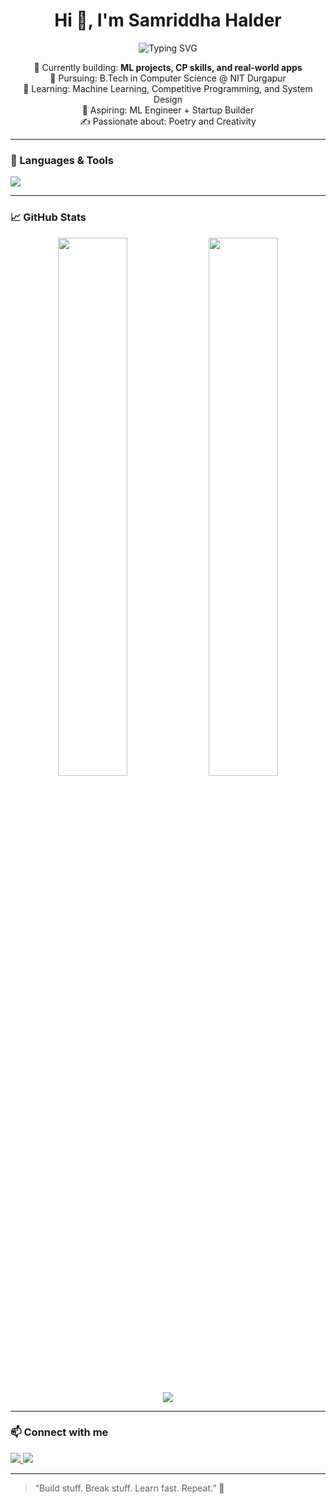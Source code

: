 <h1 align="center">Hi 👋, I'm Samriddha Halder</h1>
<p align="center">
  <img src="https://readme-typing-svg.demolab.com?font=Fira+Code&pause=1000&center=true&vCenter=true&width=435&lines=Programmer+%7C+Problem+Solver+%7C+Builder" alt="Typing SVG" />
</p>

<p align="center">
  🔭 Currently building: <strong>ML projects, CP skills, and real-world apps</strong><br>
  📘 Pursuing: B.Tech in Computer Science @ NIT Durgapur<br>
  🧠 Learning: Machine Learning, Competitive Programming, and System Design<br>
  🚀 Aspiring: ML Engineer + Startup Builder<br>
  ✍️ Passionate about: Poetry and Creativity<br>
</p>

---

### 🧰 Languages & Tools

<p>
  <img src="https://skillicons.dev/icons?i=cpp,js,html,css,python,vscode" />
</p>


---

### 📈 GitHub Stats

<p align="center">
  <img width="47%" src="https://github-readme-stats.vercel.app/api?username=WiringIt&show_icons=true&theme=radical" />
  <img width="47%" src="https://github-readme-streak-stats.herokuapp.com/?user=WiringIt&theme=radical" />
</p>
<p align="center">
  <img src="https://github-readme-stats.vercel.app/api/top-langs/?username=WiringIt&layout=compact&theme=radical" />
</p>

---

### 📫 Connect with me


<p>
  <a href="mailto:samriddhahaldervis68@gmail.com">
    <img src="https://img.shields.io/badge/Email-D14836?style=flat&logo=gmail&logoColor=white" />
  </a>
  <a href="https://www.linkedin.com/in/samriddha-halder-52685627a/">
    <img src="https://img.shields.io/badge/LinkedIn-0077B5?style=flat&logo=linkedin&logoColor=white" />
  </a>
</p>


---

> “Build stuff. Break stuff. Learn fast. Repeat.” 🚀

